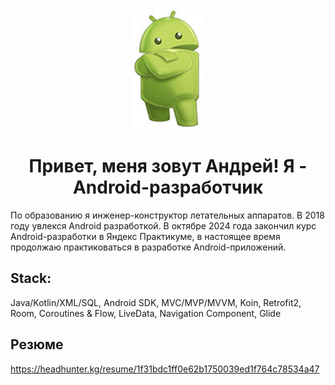 <div align="center">
<img src="https://github.com/A2T-user/A2T-user/blob/main/Android.jpg" width="112" height="192" />
</div>


<div align="center">
<h1>Привет, меня зовут Андрей!  Я - Android-разработчик</h1>
</div>

По образованию я инженер-конструктор летательных аппаратов. В 2018 году увлекся Android разработкой. В октябре 2024 года закончил курс Android-разработки в Яндекс Практикуме, в настоящее время продолжаю практиковаться в разработке Android-приложений.

##  Stack:
 Java/Kotlin/XML/SQL, Android SDK, MVC/MVP/MVVM, Koin, Retrofit2, Room, Coroutines & Flow, LiveData, Navigation Component, Glide
##  Резюме
https://headhunter.kg/resume/1f31bdc1ff0e62b1750039ed1f764c78534a47


